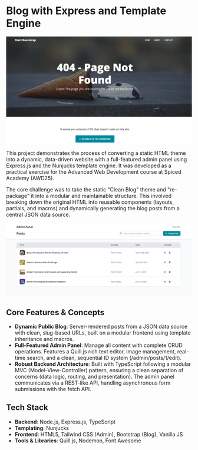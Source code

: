# Blog with Express and Template Engine

![alt text](image-1.png)

This project demonstrates the process of converting a static HTML theme into a dynamic, data-driven website with a full-featured admin panel using Express.js and the Nunjucks template engine. It was developed as a practical exercise for the Advanced Web Development course at Spiced Academy (AWD25).

The core challenge was to take the static "Clean Blog" theme and "re-package" it into a modular and maintainable structure. This involved breaking down the original HTML into reusable components (layouts, partials, and macros) and dynamically generating the blog posts from a central JSON data source.

![alt text](image.png)

## Core Features & Concepts

- **Dynamic Public Blog**: Server-rendered posts from a JSON data source with clean, slug-based URLs, built on a modular frontend using template inheritance and macros.
- **Full-Featured Admin Panel**: Manage all content with complete CRUD operations. Features a Quill.js rich text editor, image management, real-time search, and a clean, sequential ID system (/admin/posts/1/edit).
- **Robust Backend Architecture**: Built with TypeScript following a modular MVC (Model-View-Controller) pattern, ensuring a clean separation of concerns (data logic, routing, and presentation). The admin panel communicates via a REST-like API, handling asynchronous form submissions with the fetch API.

## Tech Stack

- **Backend**: Node.js, Express.js, TypeScript
- **Templating**: Nunjucks
- **Frontend**: HTML5, Tailwind CSS (Admin), Bootstrap (Blog), Vanilla JS
- **Tools & Libraries**: Quill.js, Nodemon, Font Awesome
